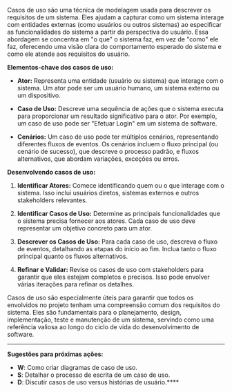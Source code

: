 Casos de uso são uma técnica de modelagem usada para descrever os requisitos de um sistema. Eles ajudam a capturar como um sistema interage com entidades externas (como usuários ou outros sistemas) ao especificar as funcionalidades do sistema a partir da perspectiva do usuário. Essa abordagem se concentra em "o que" o sistema faz, em vez de "como" ele faz, oferecendo uma visão clara do comportamento esperado do sistema e como ele atende aos requisitos do usuário.

**Elementos-chave dos casos de uso:**

- **Ator:** Representa uma entidade (usuário ou sistema) que interage com o sistema. Um ator pode ser um usuário humano, um sistema externo ou um dispositivo.
  
- **Caso de Uso:** Descreve uma sequência de ações que o sistema executa para proporcionar um resultado significativo para o ator. Por exemplo, um caso de uso pode ser "Efetuar Login" em um sistema de software.
  
- **Cenários:** Um caso de uso pode ter múltiplos cenários, representando diferentes fluxos de eventos. Os cenários incluem o fluxo principal (ou cenário de sucesso), que descreve o processo padrão, e fluxos alternativos, que abordam variações, exceções ou erros.

**Desenvolvendo casos de uso:**

1. **Identificar Atores:** Comece identificando quem ou o que interage com o sistema. Isso inclui usuários diretos, sistemas externos e outros stakeholders relevantes.

2. **Identificar Casos de Uso:** Determine as principais funcionalidades que o sistema precisa fornecer aos atores. Cada caso de uso deve representar um objetivo concreto para um ator.

3. **Descrever os Casos de Uso:** Para cada caso de uso, descreva o fluxo de eventos, detalhando as etapas do início ao fim. Inclua tanto o fluxo principal quanto os fluxos alternativos.

4. **Refinar e Validar:** Revise os casos de uso com stakeholders para garantir que eles estejam completos e precisos. Isso pode envolver várias iterações para refinar os detalhes.

Casos de uso são especialmente úteis para garantir que todos os envolvidos no projeto tenham uma compreensão comum dos requisitos do sistema. Eles são fundamentais para o planejamento, design, implementação, teste e manutenção de um sistema, servindo como uma referência valiosa ao longo do ciclo de vida do desenvolvimento de software.

---

**Sugestões para próximas ações:**
- **W**: Como criar diagramas de caso de uso.
- **S**: Detalhar o processo de escrita de um caso de uso.
- **D**: Discutir casos de uso versus histórias de usuário.****